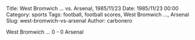 Title: West Bromwich … vs. Arsenal, 1985/11/23
Date: 1985/11/23 00:00
Category: sports
Tags: football, football scores, West Bromwich …, Arsenal
Slug: west-bromwich-vs-arsenal
Author: carbonero


West Bromwich … 0 - 0 Arsenal
